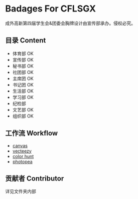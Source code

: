 # Badages For CFLSGX

成外高新第四届学生会&团委会胸牌设计由宣传部承办。侵权必究。

## 目录 Content

-   体育部 OK
-   宣传部 OK
-   秘书部 OK
-   社团部 OK
-   主席团 OK
-   书记团 OK
-   生活部 OK
-   学习部 OK
-   纪检部
-   文艺部 OK
-   组织部 OK

## 工作流 Workflow

-   [canvas](https://www.canva.cn/)
-   [vecteezy](https://www.vecteezy.com/editor/random)
-   [color hunt](https://colorhunt.co/)
-   [photopea](https://www.photopea.com/)

## 贡献者 Contributor

详见文件夹内部
